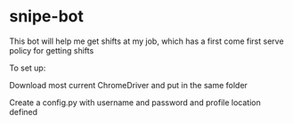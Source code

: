 # snipe-bot

This bot will help me get shifts at my job, which has a first come first serve policy for getting shifts

To set up:

Download most current ChromeDriver and put in the same folder

Create a config.py with username and password and profile location defined
